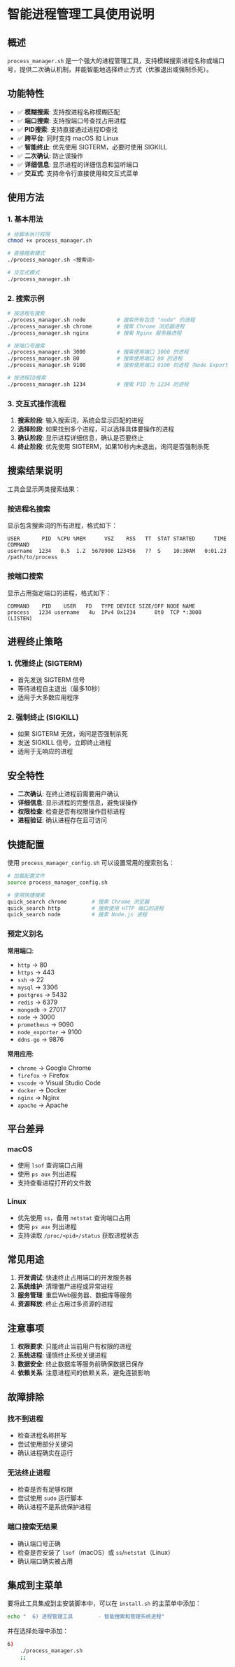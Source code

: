 # 智能进程管理工具使用说明

## 概述

`process_manager.sh` 是一个强大的进程管理工具，支持模糊搜索进程名称或端口号，提供二次确认机制，并能智能地选择终止方式（优雅退出或强制杀死）。

## 功能特性

- ✅ **模糊搜索**: 支持按进程名称模糊匹配
- ✅ **端口搜索**: 支持按端口号查找占用进程
- ✅ **PID搜索**: 支持直接通过进程ID查找
- ✅ **跨平台**: 同时支持 macOS 和 Linux
- ✅ **智能终止**: 优先使用 SIGTERM，必要时使用 SIGKILL
- ✅ **二次确认**: 防止误操作
- ✅ **详细信息**: 显示进程的详细信息和监听端口
- ✅ **交互式**: 支持命令行直接使用和交互式菜单

## 使用方法

### 1. 基本用法

```bash
# 给脚本执行权限
chmod +x process_manager.sh

# 直接搜索模式
./process_manager.sh <搜索词>

# 交互式模式
./process_manager.sh
```

### 2. 搜索示例

```bash
# 按进程名搜索
./process_manager.sh node          # 搜索所有包含 "node" 的进程
./process_manager.sh chrome        # 搜索 Chrome 浏览器进程
./process_manager.sh nginx         # 搜索 Nginx 服务器进程

# 按端口号搜索
./process_manager.sh 3000          # 搜索使用端口 3000 的进程
./process_manager.sh 80            # 搜索使用端口 80 的进程
./process_manager.sh 9100          # 搜索使用端口 9100 的进程（Node Exporter）

# 按进程ID搜索
./process_manager.sh 1234          # 搜索 PID 为 1234 的进程
```

### 3. 交互式操作流程

1. **搜索阶段**: 输入搜索词，系统会显示匹配的进程
2. **选择阶段**: 如果找到多个进程，可以选择具体要操作的进程
3. **确认阶段**: 显示进程详细信息，确认是否要终止
4. **终止阶段**: 优先使用 SIGTERM，如果10秒内未退出，询问是否强制杀死

## 搜索结果说明

工具会显示两类搜索结果：

### 按进程名搜索
显示包含搜索词的所有进程，格式如下：
```
USER       PID  %CPU %MEM      VSZ    RSS   TT  STAT STARTED      TIME COMMAND
username  1234   0.5  1.2  5678900 123456   ??  S    10:30AM   0:01.23 /path/to/process
```

### 按端口搜索
显示占用指定端口的进程，格式如下：
```
COMMAND    PID    USER   FD   TYPE DEVICE SIZE/OFF NODE NAME
process   1234 username   4u  IPv4 0x1234      0t0  TCP *:3000 (LISTEN)
```

## 进程终止策略

### 1. 优雅终止 (SIGTERM)
- 首先发送 SIGTERM 信号
- 等待进程自主退出（最多10秒）
- 适用于大多数应用程序

### 2. 强制终止 (SIGKILL)
- 如果 SIGTERM 无效，询问是否强制杀死
- 发送 SIGKILL 信号，立即终止进程
- 适用于无响应的进程

## 安全特性

- **二次确认**: 在终止进程前需要用户确认
- **详细信息**: 显示进程的完整信息，避免误操作
- **权限检查**: 检查是否有权限操作目标进程
- **进程验证**: 确认进程存在且可访问

## 快捷配置

使用 `process_manager_config.sh` 可以设置常用的搜索别名：

```bash
# 加载配置文件
source process_manager_config.sh

# 使用快捷搜索
quick_search chrome        # 搜索 Chrome 浏览器
quick_search http          # 搜索使用 HTTP 端口的进程
quick_search node          # 搜索 Node.js 进程
```

### 预定义别名

**常用端口**:
- `http` → 80
- `https` → 443
- `ssh` → 22
- `mysql` → 3306
- `postgres` → 5432
- `redis` → 6379
- `mongodb` → 27017
- `node` → 3000
- `prometheus` → 9090
- `node_exporter` → 9100
- `ddns-go` → 9876

**常用应用**:
- `chrome` → Google Chrome
- `firefox` → Firefox
- `vscode` → Visual Studio Code
- `docker` → Docker
- `nginx` → Nginx
- `apache` → Apache

## 平台差异

### macOS
- 使用 `lsof` 查询端口占用
- 使用 `ps aux` 列出进程
- 支持查看进程打开的文件数

### Linux
- 优先使用 `ss`，备用 `netstat` 查询端口占用
- 使用 `ps aux` 列出进程
- 支持读取 `/proc/<pid>/status` 获取进程状态

## 常见用途

1. **开发调试**: 快速终止占用端口的开发服务器
2. **系统维护**: 清理僵尸进程或异常进程
3. **服务管理**: 重启Web服务器、数据库等服务
4. **资源释放**: 终止占用过多资源的进程

## 注意事项

1. **权限要求**: 只能终止当前用户有权限的进程
2. **系统进程**: 谨慎终止系统关键进程
3. **数据安全**: 终止数据库等服务前确保数据已保存
4. **依赖关系**: 注意进程间的依赖关系，避免连锁影响

## 故障排除

### 找不到进程
- 检查进程名称拼写
- 尝试使用部分关键词
- 确认进程确实在运行

### 无法终止进程
- 检查是否有足够权限
- 尝试使用 `sudo` 运行脚本
- 确认进程不是系统保护进程

### 端口搜索无结果
- 确认端口号正确
- 检查是否安装了 `lsof`（macOS）或 `ss`/`netstat`（Linux）
- 确认端口确实被占用

## 集成到主菜单

要将此工具集成到主安装脚本中，可以在 `install.sh` 的主菜单中添加：

```bash
echo "  6) 进程管理工具        - 智能搜索和管理系统进程"
```

并在选择处理中添加：

```bash
6)
    ./process_manager.sh
    ;;
```
